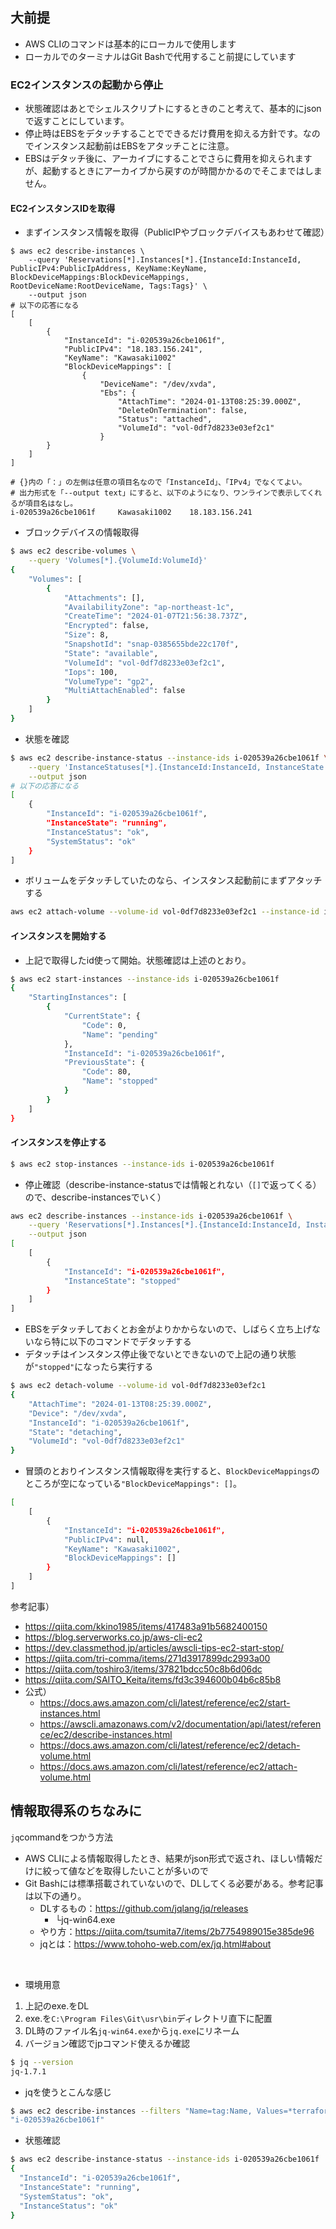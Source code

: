 ## 大前提
* AWS CLIのコマンドは基本的にローカルで使用します
* ローカルでのターミナルはGit Bashで代用すること前提にしています

### EC2インスタンスの起動から停止
* 状態確認はあとでシェルスクリプトにするときのこと考えて、基本的にjsonで返すことにしています。
* 停止時はEBSをデタッチすることでできるだけ費用を抑える方針です。なのでインスタンス起動前はEBSをアタッチことに注意。
* EBSはデタッチ後に、アーカイブにすることでさらに費用を抑えられますが、起動するときにアーカイブから戻すのが時間かかるのでそこまではしません。
#### EC2インスタンスIDを取得
* まずインスタンス情報を取得（PublicIPやブロックデバイスもあわせて確認）
```bashecho 
$ aws ec2 describe-instances \
    --query 'Reservations[*].Instances[*].{InstanceId:InstanceId, PublicIPv4:PublicIpAddress, KeyName:KeyName, BlockDeviceMappings:BlockDeviceMappings, RootDeviceName:RootDeviceName, Tags:Tags}' \
    --output json
# 以下の応答になる
[
    [
        {
            "InstanceId": "i-020539a26cbe1061f",
            "PublicIPv4": "18.183.156.241",
            "KeyName": "Kawasaki1002"
            "BlockDeviceMappings": [
                {
                    "DeviceName": "/dev/xvda",
                    "Ebs": {
                        "AttachTime": "2024-01-13T08:25:39.000Z",
                        "DeleteOnTermination": false,
                        "Status": "attached",
                        "VolumeId": "vol-0df7d8233e03ef2c1"
                    }
        }
    ]
]

# {}内の「：」の左側は任意の項目名なので「InstanceId」、「IPv4」でなくてよい。
# 出力形式を「--output text」にすると、以下のようになり、ワンラインで表示してくれるが項目名はなし。
i-020539a26cbe1061f     Kawasaki1002    18.183.156.241
```

* ブロックデバイスの情報取得
```bash
$ aws ec2 describe-volumes \
    --query 'Volumes[*].{VolumeId:VolumeId}'
{
    "Volumes": [
        {
            "Attachments": [],
            "AvailabilityZone": "ap-northeast-1c",
            "CreateTime": "2024-01-07T21:56:38.737Z",
            "Encrypted": false,
            "Size": 8,
            "SnapshotId": "snap-0385655bde22c170f",
            "State": "available",
            "VolumeId": "vol-0df7d8233e03ef2c1",
            "Iops": 100,
            "VolumeType": "gp2",
            "MultiAttachEnabled": false
        }
    ]
}
```

* 状態を確認
```bash
$ aws ec2 describe-instance-status --instance-ids i-020539a26cbe1061f \
    --query 'InstanceStatuses[*].{InstanceId:InstanceId, InstanceState:InstanceState.Name, InstanceStatus:InstanceStatus.Status, SystemStatus:SystemStatus.Status}' \
    --output json
# 以下の応答になる
[
    {
        "InstanceId": "i-020539a26cbe1061f",
        "InstanceState": "running",
        "InstanceStatus": "ok",
        "SystemStatus": "ok"
    }
]
```
* ボリュームをデタッチしていたのなら、インスタンス起動前にまずアタッチする
```bash
aws ec2 attach-volume --volume-id vol-0df7d8233e03ef2c1 --instance-id i-020539a26cbe1061f --device /dev/xvda
```

#### インスタンスを開始する
* 上記で取得したid使って開始。状態確認は上述のとおり。
```bash
$ aws ec2 start-instances --instance-ids i-020539a26cbe1061f
{
    "StartingInstances": [
        {
            "CurrentState": {
                "Code": 0,
                "Name": "pending"
            },
            "InstanceId": "i-020539a26cbe1061f",
            "PreviousState": {
                "Code": 80,
                "Name": "stopped"
            }
        }
    ]
}
```



#### インスタンスを停止する
```bash
$ aws ec2 stop-instances --instance-ids i-020539a26cbe1061f
```
* 停止確認（describe-instance-statusでは情報とれない（`[]`で返ってくる）ので、describe-instancesでいく）
```bash
aws ec2 describe-instances --instance-ids i-020539a26cbe1061f \
    --query 'Reservations[*].Instances[*].{InstanceId:InstanceId, InstanceState:State.Name}' \
    --output json
[
    [
        {
            "InstanceId": "i-020539a26cbe1061f",
            "InstanceState": "stopped"
        }
    ]
]
```

* EBSをデタッチしておくとお金がよりかからないので、しばらく立ち上げないなら特に以下のコマンドでデタッチする
* デタッチはインスタンス停止後でないとできないので上記の通り状態が`"stopped"`になったら実行する

```bash
$ aws ec2 detach-volume --volume-id vol-0df7d8233e03ef2c1
{
    "AttachTime": "2024-01-13T08:25:39.000Z",
    "Device": "/dev/xvda",
    "InstanceId": "i-020539a26cbe1061f",
    "State": "detaching",
    "VolumeId": "vol-0df7d8233e03ef2c1"
}
```
* 冒頭のとおりインスタンス情報取得を実行すると、`BlockDeviceMappings`のところが空になっている`"BlockDeviceMappings": []`。
```bash
[
    [
        {
            "InstanceId": "i-020539a26cbe1061f",
            "PublicIPv4": null,
            "KeyName": "Kawasaki1002",
            "BlockDeviceMappings": []
        }
    ]
]
```



参考記事）<br>
* https://qiita.com/kkino1985/items/417483a91b5682400150
* https://blog.serverworks.co.jp/aws-cli-ec2
* https://dev.classmethod.jp/articles/awscli-tips-ec2-start-stop/
* https://qiita.com/tri-comma/items/271d3917899dc2993a00
* https://qiita.com/toshiro3/items/37821bdcc50c8b6d06dc
* https://qiita.com/SAITO_Keita/items/fd3c394600b04b6c85b8
* 公式）
  * https://docs.aws.amazon.com/cli/latest/reference/ec2/start-instances.html
  * https://awscli.amazonaws.com/v2/documentation/api/latest/reference/ec2/describe-instances.html
  * https://docs.aws.amazon.com/cli/latest/reference/ec2/detach-volume.html
  * https://docs.aws.amazon.com/cli/latest/reference/ec2/attach-volume.html



## 情報取得系のちなみに
`jq`commandをつかう方法
* AWS CLIによる情報取得したとき、結果がjson形式で返され、ほしい情報だけに絞って値などを取得したいことが多いので
* Git Bashには標準搭載されていないので、DLしてくる必要がある。参考記事は以下の通り。
  * DLするもの：https://github.com/jqlang/jq/releases
    * └jq-win64.exe
  * やり方：https://qiita.com/tsumita7/items/2b7754989015e385de96
  * jqとは：https://www.tohoho-web.com/ex/jq.html#about
<br>

* 環境用意

1. 上記のexe.をDL
2. exe.を`C:\Program Files\Git\usr\bin`ディレクトリ直下に配置
3. DL時のファイル名`jq-win64.exe`から`jq.exe`にリネーム
4. バージョン確認でjpコマンド使えるか確認
```bash
$ jq --version
jq-1.7.1
```
* jqを使うとこんな感じ
```bash
$ aws ec2 describe-instances --filters "Name=tag:Name, Values=*terraform-stage*" | jq '.Reservations[].Instances[].InstanceId'
"i-020539a26cbe1061f"
```

* 状態確認
```bash
$ aws ec2 describe-instance-status --instance-ids i-020539a26cbe1061f | jq '.InstanceStatuses[] | {InstanceId, InstanceState: .InstanceState.Name, SystemStatus: .SystemStatus.Status, InstanceStatus: .InstanceStatus.Status}'
{
  "InstanceId": "i-020539a26cbe1061f",
  "InstanceState": "running",
  "SystemStatus": "ok",
  "InstanceStatus": "ok"
}
```
